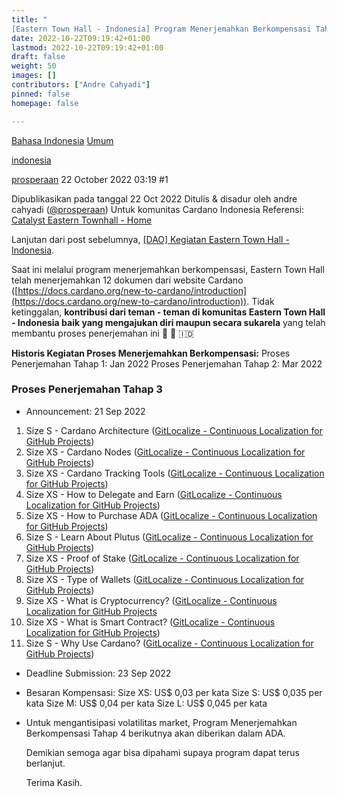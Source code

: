 ```yaml
---
title: "
[Eastern Town Hall - Indonesia] Program Menerjemahkan Berkompensasi Tahap 3 "
date: 2022-10-22T09:19:42+01:00
lastmod: 2022-10-22T09:19:42+01:00
draft: false
weight: 50
images: []
contributors: ["Andre Cahyadi"]
pinned: false
homepage: false

---
```


[Bahasa Indonesia](https://forum.cardano.org/c/bahasa-indonesia/179) [Umum](https://forum.cardano.org/c/bahasa-indonesia/umum/181)

[indonesia](https://forum.cardano.org/tag/indonesia)

[prosperaan](https://forum.cardano.org/u/prosperaan) 22 October 2022 03:19 #1

Dipublikasikan pada tanggal 22 Oct 2022
Ditulis & disadur oleh andre cahyadi ([@prosperaan](/u/prosperaan))
Untuk komunitas Cardano Indonesia
Referensi: [Catalyst Eastern Townhall - Home](https://easterntownhall.com/id/)

Lanjutan dari post sebelumnya, [\[DAO\] Kegiatan Eastern Town Hall - Indonesia](https://forum.cardano.org/t/dao-kegiatan-eastern-town-hall-indonesia/94645).

Saat ini melalui program menerjemahkan berkompensasi, Eastern Town Hall telah menerjemahkan 12 dokumen dari website Cardano ([https://docs.cardano.org/new-to-cardano/introduction](https://docs.cardano.org/new-to-cardano/introduction)). Tidak ketinggalan, **kontribusi dari teman - teman di komunitas Eastern Town Hall - Indonesia baik yang mengajukan diri maupun secara sukarela** yang telah membantu proses penerjemahan ini :handshake: :muscle: :indonesia:

**Historis Kegiatan Proses Menerjemahkan Berkompensasi:**
Proses Penerjemahan Tahap 1: Jan 2022
Proses Penerjemahan Tahap 2: Mar 2022

### [](#proses-penerjemahan-tahap-3-1)**Proses Penerjemahan Tahap 3**

- Announcement: 21 Sep 2022

1.  Size S - Cardano Architecture
    ([GitLocalize - Continuous Localization for GitHub Projects](https://gitlocalize.com/repo/7894/id/content/en/docs/12docs/cardano-architecture.md))
2.  Size XS - Cardano Nodes
    ([GitLocalize - Continuous Localization for GitHub Projects](https://gitlocalize.com/repo/7894/id/content/en/docs/12docs/cardano-nodes.md))
3.  Size XS - Cardano Tracking Tools
    ([GitLocalize - Continuous Localization for GitHub Projects](https://gitlocalize.com/repo/7894/id/content/en/docs/12docs/cardano-tracking-tools.md))
4.  Size XS - How to Delegate and Earn
    ([GitLocalize - Continuous Localization for GitHub Projects](https://gitlocalize.com/repo/7894/id/content/en/docs/12docs/how-to-delegate-and-earn-reward.md))
5.  Size XS - How to Purchase ADA
    ([GitLocalize - Continuous Localization for GitHub Projects](https://gitlocalize.com/repo/7894/id/content/en/docs/12docs/how-to-purchase-ada.md))
6.  Size S - Learn About Plutus
    ([GitLocalize - Continuous Localization for GitHub Projects](https://gitlocalize.com/repo/7894/id/content/en/docs/12docs/learn-about-plutus.md))
7.  Size XS - Proof of Stake
    ([GitLocalize - Continuous Localization for GitHub Projects](https://gitlocalize.com/repo/7894/id/content/en/docs/12docs/proof-of-stake.md))
8.  Size XS - Type of Wallets
    ([GitLocalize - Continuous Localization for GitHub Projects](https://gitlocalize.com/repo/7894/id/content/en/docs/12docs/type-of-wallets.md))
9.  Size XS - What is Cryptocurrency?
    ([GitLocalize - Continuous Localization for GitHub Projects](https://gitlocalize.com/repo/7894/id/content/en/docs/12docs/whatIsCryptocurrency.md)
10. Size XS - What is Smart Contract?
    ([GitLocalize - Continuous Localization for GitHub Projects](https://gitlocalize.com/repo/7894/id/content/en/docs/12docs/whatIsSmartContract.md))
11. Size S - Why Use Cardano?
    ([GitLocalize - Continuous Localization for GitHub Projects](https://gitlocalize.com/repo/7894/id/content/en/docs/12docs/why-use-cardano.md))

- Deadline Submission: 23 Sep 2022

- Besaran Kompensasi:
  Size XS: US$ 0,03 per kata
  Size S: US$ 0,035 per kata
  Size M: US$ 0,04 per kata
  Size L: US$ 0,045 per kata

- Untuk mengantisipasi volatilitas market, Program Menerjemahkan Berkompensasi Tahap 4 berikutnya akan diberikan dalam ADA.

  Demikian semoga agar bisa dipahami supaya program dapat terus berlanjut.

  Terima Kasih.
